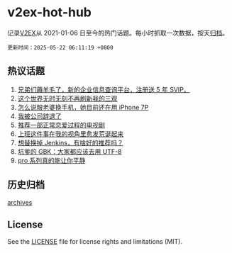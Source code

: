 # v2ex-hot-hub

 记录[V2EX](https://www.v2ex.com/)从 2021-01-06 日至今的热门话题。每小时抓取一次数据，按天[归档](archives)。

`更新时间：2025-05-22 06:11:19 +0800`

## 热议话题

1. [兄弟们薅羊毛了，新的企业信息查询平台，注册送 5 年 SVIP。](https://www.v2ex.com/t/1133226)
1. [这个世界无时无刻不再刷新我的三观](https://www.v2ex.com/t/1133186)
1. [怎么说服老婆换手机，她目前还在用 iPhone 7P](https://www.v2ex.com/t/1133184)
1. [我被公司辞退了](https://www.v2ex.com/t/1133220)
1. [推荐一部正常恋爱过程的电视剧](https://www.v2ex.com/t/1133164)
1. [上班这件事在我的视角里愈发荒诞起来](https://www.v2ex.com/t/1133156)
1. [想替换掉 Jenkins，有啥好的推荐吗？](https://www.v2ex.com/t/1133168)
1. [坑爹的 GBK：大家都应该去用 UTF-8](https://www.v2ex.com/t/1133223)
1. [pro 系列真的能让你平静](https://www.v2ex.com/t/1133201)

## 历史归档

[archives](archives)

## License

See the [LICENSE](LICENSE) file for license rights and limitations (MIT).
